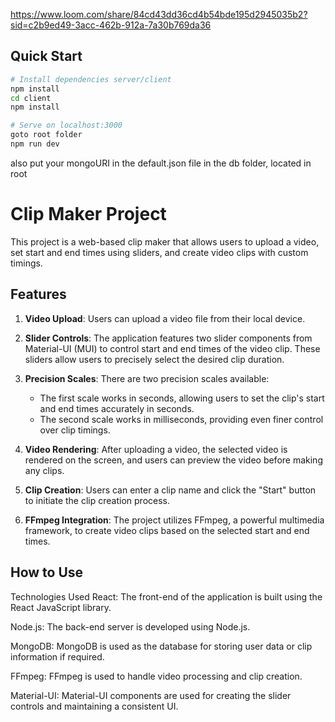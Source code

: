 https://www.loom.com/share/84cd43dd36cd4b54bde195d2945035b2?sid=c2b9ed49-3acc-462b-912a-7a30b769da36

## Quick Start

```bash
# Install dependencies server/client
npm install
cd client
npm install

# Serve on localhost:3000
goto root folder
npm run dev
```

also put your mongoURI in the default.json file in the db folder, located in root

# Clip Maker Project

This project is a web-based clip maker that allows users to upload a video, set start and end times using sliders, and create video clips with custom timings.

## Features

1. **Video Upload**: Users can upload a video file from their local device.

2. **Slider Controls**: The application features two slider components from Material-UI (MUI) to control start and end times of the video clip. These sliders allow users to precisely select the desired clip duration.

3. **Precision Scales**: There are two precision scales available:
    - The first scale works in seconds, allowing users to set the clip's start and end times accurately in seconds.
    - The second scale works in milliseconds, providing even finer control over clip timings.

4. **Video Rendering**: After uploading a video, the selected video is rendered on the screen, and users can preview the video before making any clips.

5. **Clip Creation**: Users can enter a clip name and click the "Start" button to initiate the clip creation process.

6. **FFmpeg Integration**: The project utilizes FFmpeg, a powerful multimedia framework, to create video clips based on the selected start and end times.

## How to Use

Technologies Used
React: The front-end of the application is built using the React JavaScript library.

Node.js: The back-end server is developed using Node.js.

MongoDB: MongoDB is used as the database for storing user data or clip information if required.

FFmpeg: FFmpeg is used to handle video processing and clip creation.

Material-UI: Material-UI components are used for creating the slider controls and maintaining a consistent UI.


